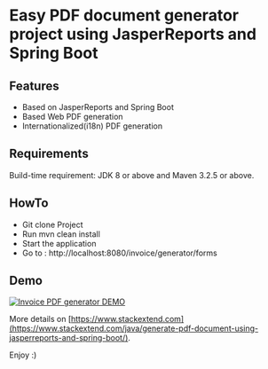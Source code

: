 # Easy PDF document generator project using JasperReports and Spring Boot

## Features

- Based on JasperReports and Spring Boot
- Based Web PDF generation
- Internationalized(i18n) PDF generation

## Requirements

Build-time requirement: JDK 8 or above and Maven 3.2.5 or above.

## HowTo

- Git clone Project
- Run mvn clean install
- Start the application
- Go to : http://localhost:8080/invoice/generator/forms

## Demo

[![Invoice PDF generator DEMO](https://www.stackextend.com/wp-content/uploads/2020/02/invoice-pdf-generator-demo-1.jpg)](https://www.youtube.com/watch?v=H1_sCoRV5QM)


More details on [https://www.stackextend.com](https://www.stackextend.com/java/generate-pdf-document-using-jasperreports-and-spring-boot/).

Enjoy :)

